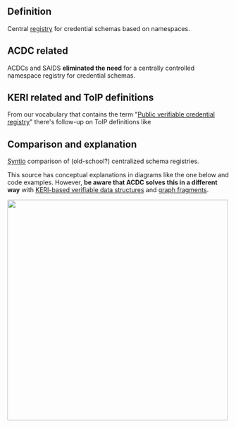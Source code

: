 ## Definition
Central [registry](term_registry) for credential schemas based on namespaces. 

## ACDC related
ACDCs and SAIDS **eliminated the need** for a centrally controlled namespace registry for credential schemas.

## KERI related and ToIP definitions
From our vocabulary that contains the term "[Public verifiable credential registry](term_public-verifiable-credential-registry)" there's follow-up on ToIP definitions like []() 

## Comparison and explanation
[Syntio](https://www.syntio.net/en/labs-musings/schema-registry-comparison/) comparison of (old-school?) centralized schema registries.

This source has conceptual explanations in diagrams like the one below and code examples. However, **be aware that ACDC solves this in a different way** with [KERI-based verifiable data structures](term_VDS) and [graph fragments](term_graph-fragment).

<img src="https://hackmd.io/_uploads/H1CE6FZfo.png" width="500">